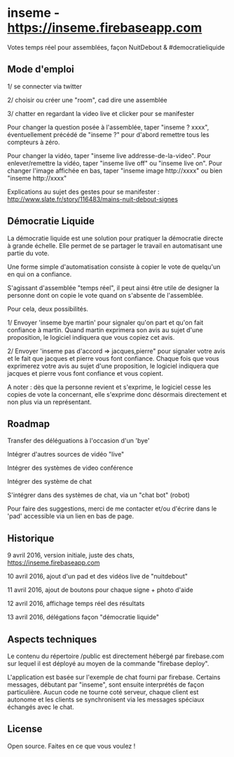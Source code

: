 # inseme - https://inseme.firebaseapp.com
Votes temps réel pour assemblées, façon NuitDebout & #democratieliquide

## Mode d'emploi

1/ se connecter via twitter

2/ choisir ou créer une "room", cad dire une assemblée

3/ chatter en regardant la video live et clicker pour se manifester

Pour changer la question posée à l'assemblée, taper "inseme ? xxxx", 
éventuellement précédé de "inseme ?" pour d'abord remettre tous les compteurs à zéro.

Pour changer la vidéo, taper "inseme live addresse-de-la-video".
Pour enlever/remettre la vidéo, taper "inseme live off" ou "inseme live on".
Pour changer l'image affichée en bas, taper "inseme image http://xxxx" ou bien "inseme http://xxxx"

Explications au sujet des gestes pour se manifester : http://www.slate.fr/story/116483/mains-nuit-debout-signes

## Démocratie Liquide

La démocratie liquide est une solution pour pratiquer la démocratie directe à grande échelle.
Elle permet de se partager le travail en automatisant une partie du vote.

Une forme simple d'automatisation consiste à copier le vote de quelqu'un en qui on a confiance.

S'agissant d'assemblée "temps réel", il peut ainsi être utile de designer la personne dont on copie le vote quand on s'absente de l'assemblée.

Pour cela, deux possibilités. 

1/ Envoyer 'inseme bye martin' pour signaler qu'on part et qu'on fait confiance à martin.
Quand martin exprimera son avis au sujet d'une proposition, le logiciel indiquera que vous copiez cet avis.

2/ Envoyer 'inseme pas d'accord => jacques,pierre" pour signaler votre avis et le fait que jacques et pierre vous font confiance.
Chaque fois que vous exprimerez votre avis au sujet d'une proposition, le logiciel indiquera que jacques et pierre vous font confiance et vous copient.

A noter : dès que la personne revient et s'exprime, le logiciel cesse les copies de vote la concernant, elle s'exprime donc désormais directement et non plus via un représentant.

## Roadmap

Transfer des déléguations à l'occasion d'un 'bye'

Intégrer d'autres sources de vidéo "live"

Intégrer des systèmes de video conférence

Intégrer des système de chat

S'intégrer dans des systèmes de chat, via un "chat bot" (robot)

Pour faire des suggestions, merci de me contacter et/ou d'écrire dans le 'pad' accessible via un lien en bas de page.


## Historique

9 avril 2016, version initiale, juste des chats, https://inseme.firebaseapp.com

10 avril 2016, ajout d'un pad et des vidéos live de "nuitdebout"

11 avril 2016, ajout de boutons pour chaque signe + photo d'aide

12 avril 2016, affichage temps réel des résultats

13 avril 2016, délégations façon "démocratie liquide"

## Aspects techniques

Le contenu du répertoire /public est directement hébergé par firebase.com sur 
lequel il est déployé au moyen de la commande "firebase deploy".

L'application est basée sur l'exemple de chat fourni par firebase. 
Certains messages, débutant par "inseme", sont ensuite interprétés de façon particulière. 
Aucun code ne tourne coté serveur, chaque client est autonome et les clients
se synchronisent via les messages spéciaux échangés avec le chat.

## License

Open source. Faites en ce que vous voulez !
